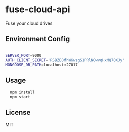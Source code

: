 # fuse-cloud-api

Fuse your cloud drives

## Environment Config

```bash

SERVER_PORT=9000
AUTH_CLIENT_SECRET='RSBZE8fhWKwzgS1PRlNGwvqHxMQ70XJy'
MONGOOSE_DB_PATH=localhost:27017

```

## Usage
```bash
  npm install
  npm start
```

## License

MIT

